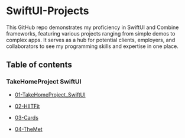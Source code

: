 # SwiftUI-Projects
This GitHub repo demonstrates my proficiency in SwiftUI and Combine frameworks, featuring various projects ranging from simple demos to complex apps. It serves as a hub for potential clients, employers, and collaborators to see my programming skills and expertise in one place.


## Table of contents

### TakeHomeProject SwiftUI

- [01-TakeHomeProject_SwiftUI](01-TakeHomeProject_SwiftUI/README.md)

- [02-HIITFit](02-HIITFit/README.md)

- [03-Cards](03-Cards/README.md)

- [04-TheMet](04-TheMet/README.md)

